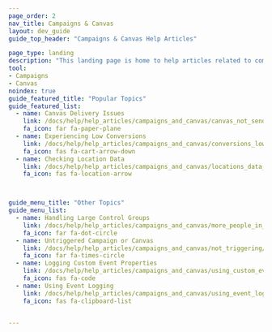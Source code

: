 ```yaml
---
page_order: 2
nav_title: Campaigns & Canvas
layout: dev_guide
guide_top_header: "Campaigns & Canvas Help Articles"

page_type: landing
description: "This landing page is home to help articles related to common issues with your campaigns or Canvases."
tool:
- Campaigns
- Canvas
noindex: true
guide_featured_title: "Popular Topics"
guide_featured_list:
  - name: Canvas Delivery Issues
    link: /docs/help/help_articles/campaigns_and_canvas/canvas_not_sending/
    fa_icon: far fa-paper-plane
  - name: Experiencing Low Conversions
    link: /docs/help/help_articles/campaigns_and_canvas/conversions_low/
    fa_icon: fas fa-cart-arrow-down
  - name: Checking Location Data
    link: /docs/help/help_articles/campaigns_and_canvas/locations_data_in_campaigns/
    fa_icon: fas fa-location-arrow



guide_menu_title: "Other Topics"
guide_menu_list:
  - name: Handling Large Control Groups
    link: /docs/help/help_articles/campaigns_and_canvas/more_people_in_control_group/
    fa_icon: far fa-dot-circle
  - name: Untriggered Campaign or Canvas
    link: /docs/help/help_articles/campaigns_and_canvas/not_triggering/
    fa_icon: far fa-times-circle
  - name: Logging Custom Event Properties
    link: /docs/help/help_articles/campaigns_and_canvas/using_custom_event_properties/
    fa_icon: fas fa-code
  - name: Using Event Logging
    link: /docs/help/help_articles/campaigns_and_canvas/using_event_logging/
    fa_icon: fas fa-clipboard-list

    
---
```

